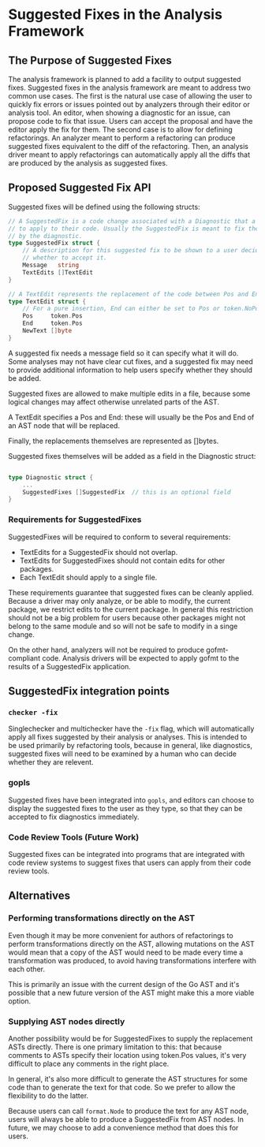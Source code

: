 # Suggested Fixes in the Analysis Framework

## The Purpose of Suggested Fixes

The analysis framework is planned to add a facility to output
suggested fixes. Suggested fixes in the analysis framework
are meant to address two common use cases. The first is the
natural use case of allowing the user to quickly fix errors or issues
pointed out by analyzers through their editor or analysis tool.
An editor, when showing a diagnostic for an issue, can propose
code to fix that issue. Users can accept the proposal and have
the editor apply the fix for them. The second case is to allow
for defining refactorings. An analyzer meant to perform a
refactoring can produce suggested fixes equivalent to the diff
of the refactoring. Then, an analysis driver meant to apply
refactorings can automatically apply all the diffs that
are produced by the analysis as suggested fixes.

## Proposed Suggested Fix API

Suggested fixes will be defined using the following structs:

```go
// A SuggestedFix is a code change associated with a Diagnostic that a user can choose
// to apply to their code. Usually the SuggestedFix is meant to fix the issue flagged
// by the diagnostic.
type SuggestedFix struct {
	// A description for this suggested fix to be shown to a user deciding
	// whether to accept it.
	Message   string
	TextEdits []TextEdit
}

// A TextEdit represents the replacement of the code between Pos and End with the new text.
type TextEdit struct {
	// For a pure insertion, End can either be set to Pos or token.NoPos.
	Pos     token.Pos
	End     token.Pos
	NewText []byte
}
```

A suggested fix needs a message field so it can specify what it will do.
Some analyses may not have clear cut fixes, and a suggested fix may need
to provide additional information to help users specify whether they
should be added.

Suggested fixes are allowed to make multiple
edits in a file, because some logical changes may affect otherwise
unrelated parts of the AST.

A TextEdit specifies a Pos and End: these will usually be the Pos
and End of an AST node that will be replaced.

Finally, the replacements themselves are represented as []bytes.


Suggested fixes themselves will be added as a field in the
Diagnostic struct:

```go

type Diagnostic struct {
	...
	SuggestedFixes []SuggestedFix  // this is an optional field
}

```

### Requirements for SuggestedFixes

SuggestedFixes will be required to conform to several requirements:

* TextEdits for a SuggestedFix should not overlap.
* TextEdits for SuggestedFixes should not contain edits for other packages.
* Each TextEdit should apply to a single file.

These requirements guarantee that suggested fixes can be cleanly applied.
Because a driver may only analyze, or be able to modify, the current package,
we restrict edits to the current package. In general this restriction should
not be a big problem for users because other packages might not belong to the
same module and so will not be safe to modify in a singe change.

On the other hand, analyzers will not be required to produce gofmt-compliant
code. Analysis drivers will be expected to apply gofmt to the results of
a SuggestedFix application.

## SuggestedFix integration points

### ```checker -fix```

Singlechecker and multichecker have the ```-fix``` flag, which will automatically
apply all fixes suggested by their analysis or analyses. This is intended to
be used primarily by refactoring tools, because in general, like diagnostics,
suggested fixes will need to be examined by a human who can decide whether
they are relevent.

### gopls

Suggested fixes have been integrated into ```gopls```, and editors can choose
to display the suggested fixes to the user as they type, so that they can be
accepted to fix diagnostics immediately.

### Code Review Tools (Future Work)

Suggested fixes can be integrated into programs that are integrated with
code review systems to suggest fixes that users can apply from their code review tools.

## Alternatives

### Performing transformations directly on the AST

Even though it may be more convenient
for authors of refactorings to perform transformations directly on
the AST, allowing mutations on the AST would mean that a copy of the AST
would need to be made every time a transformation was produced, to avoid
having transformations interfere with each other.

This is primarily an issue with the current design of the Go AST and
it's possible that a new future version of the AST might make this a more
viable option.

### Supplying AST nodes directly

Another possibility would be for SuggestedFixes to supply the replacement
ASTs directly. There is one primary limitation to this: that because
comments to ASTs specify their location using token.Pos values, it's very
difficult to place any comments in the right place.

In general, it's also more difficult to generate the AST structures for
some code than to generate the text for that code. So we prefer to allow
the flexibility to do the latter.

Because users can call ```format.Node``` to produce the text for any
AST node, users will always be able to produce a SuggestedFix from AST
nodes. In future, we may choose to add a convenience method that does this for users.
